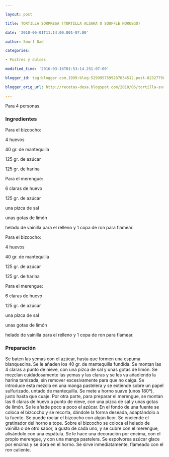 ```yaml
---

layout: post

title: TORTILLA SORPRESA (TORTILLA ALSAKA O SOUFFLÉ NORUEGO)

date: '2010-06-01T11:14:00.001-07:00'

author: Smurf Dad

categories:

- Postres y dulces

modified_time: '2016-03-16T01:53:14.251-07:00'

blogger_id: tag:blogger.com,1999:blog-5299957599287034512.post-8232779068591157794

blogger_orig_url: http://recetas-desa.blogspot.com/2010/06/tortilla-sorpresa-tortilla-alsaka-o.html

---
```


Para 4 personas.

<h3>Ingredientes</h3>

Para el bizcocho:

4 huevos

40 gr. de mantequilla

125 gr. de azúcar

125 gr. de harina

Para el merengue:

6 claras de huevo

125 gr. de azúcar

una pizca de sal

unas gotas de limón

helado de vainilla para el relleno y 1 copa de ron para flamear.

Para el bizcocho:

4 huevos

40 gr. de mantequilla

125 gr. de azúcar

125 gr. de harina

Para el merengue:

6 claras de huevo

125 gr. de azúcar

una pizca de sal

unas gotas de limón

helado de vainilla para el relleno y 1 copa de ron para flamear.

<h3>Preparación</h3>

Se baten las yemas con el azúcar, hasta que formen una espuma blanquecina. Se le añaden los 40 gr. de mantequilla fundida. Se montan las 4 claras a punto de nieve, con una pizca de sal y unas gotas de limón. Se mezclan cuidadosamente las yemas y las claras y se les va añadiendo la harina tamizada, sin remover excesivamente para que no caiga. Se introduce esta mezcla en una manga pastelera y se extiende sobre un papel sulfurizado, untado de mantequilla. Se mete a horno suave (unos 180º), justo hasta que cuaje. Por otra parte, para preparar el merengue, se montan las 6 claras de huevo a punto de nieve, con una pizca de sal y unas gotas de limón. Se le añade poco a poco el azúcar. En el fondo de una fuente se coloca el bizcocho y se recorta, dándole la forma deseada, adaptándolo a la fuente. Se puede rociar el bizcocho con algún licor. Se enciende el gratinador del horno a tope. Sobre el bizcocho se coloca el helado de vainilla o de otro sabor, a gusto de cada uno, y se cubre con el merengue, alisándolo con una espátula. Se le hace una decoración por encima, con el propio merengue, y con una manga pastelera. Se espolvorea azúcar glace por encima y se dora en el horno. Se sirve inmediatamente, flameado con el ron caliente.